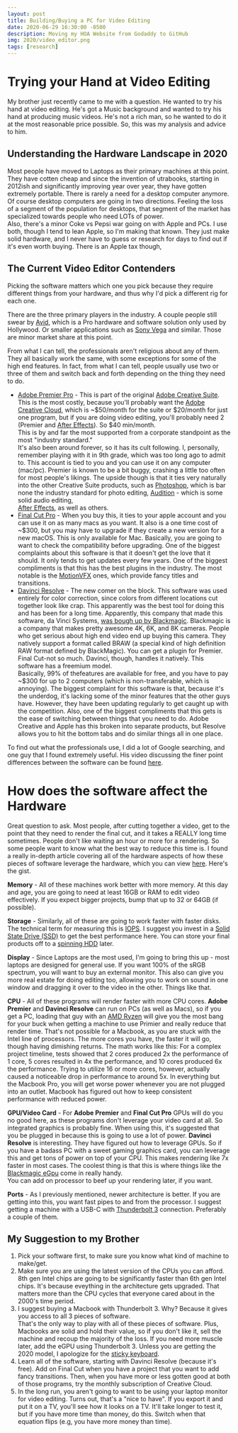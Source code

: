 ```yaml
---
layout: post
title: Building/Buying a PC for Video Editing
date: 2020-06-29 16:30:00 -0500
description: Moving my HOA Website from Godaddy to GitHub
img: 2020/video_editor.png
tags: [research]
---
```


# Trying your Hand at Video Editing

My brother just recently came to me with a question.  He wanted to try his hand at video editing.  He's got a Music
background and wanted to try his hand at producing music videos.  He's not a rich man, so he wanted to do it at the
most reasonable price possible.  So, this was my analysis and advice to him.


## Understanding the Hardware Landscape in 2020
Most people have moved to Laptops as their primary machines at this point.  They have cotten cheap and since the 
invention of utrabooks, starting in 2012ish and significantly improving year over year, they have gotten extremely 
portable. There is rarely a need for a desktop computer anymore.  Of course desktop computers are going in two 
directions.
Feeling the loss of a segment of the population for desktops, that segment of the market has specialized towards people
who need LOTs of power.   
Also, there's a minor Coke vs Pepsi war going on with Apple and PCs.  I use both, though I tend to lean Apple, so I'm
making that known.  They just make solid hardware, and I never have to guess or research for days to find out if it's
even worth buying.  There is an Apple tax though,


## The Current Video Editor Contenders

Picking the software matters which one you pick because they require different things from 
your hardware, and thus why I'd pick a different rig for each one.

There are the three primary players in the industry.  A couple 
people still swear by [Avid](https://www.avid.com/media-composer), which is a Pro hardware and software solution only 
used by Hollywood. Or smaller applications such as [Sony Vega](https://www.vegascreativesoftware.com/us/) and similar. 
Those are minor market share at this point.  

From what I can tell, the professionals aren't religious about any of them. They all basically work the same, with 
some exceptions for some of the high end features.  In fact, from what I can tell, people usually use two or three of 
them and switch back and forth depending on the thing they need to do.

* [Adobe Premier Pro](https://www.adobe.com/products/premiere.html) - This is part of the original 
[Adobe Creative Suite](https://en.wikipedia.org/wiki/Adobe_Creative_Suite).  
This is the most costly, because you'll probably want the [Adobe Creative Cloud](https://www.adobe.com/creativecloud.html), 
which is ~$50/month for the suite or $20/month for just one program, but if you are doing video editing, you'll 
probably need 2 (Premier and [After Effects](https://www.adobe.com/products/aftereffects.html)).  So $40 min/month.  
This is by and far the most supported from a corporate standpoint as the most "industry standard."  
It's also been around forever, so it has its cult following.  I, personally, remember playing with it in 9th grade, 
which was too long ago to admit to.  This account is tied to you and you can use it on any computer (mac/pc).  Premier 
is known to be a bit buggy, crashing a little too often for most people's likings.  The upside though is that it ties 
very naturally into the other Creative Suite products, such as [Photoshop](https://www.adobe.com/products/photoshop.html), 
which is bar none the industry standard for photo editing, 
[Audition](https://www.adobe.com/products/audition/audio-mixing-mastering.html) - which is some solid audio editing,  
[After Effects](https://www.adobe.com/products/aftereffects.html), as well as others.
* [Final Cut Pro](https://www.apple.com/final-cut-pro/) - When you buy this, it ties to your apple account and you can use it on as 
many macs as you want.  It also is a one time cost of ~$300, but you may have to upgrade if they create a new version 
for a new macOS.  This is only available for Mac. Basically, you are going to want to check the compatibility before 
upgrading.  One of the biggest complaints about this software is that it doesn't get the love that it should.  It only
tends to get updates every few years.  One of the biggest compliments is that this has the best plugins in the industry.
The most notable is the [MotionVFX](https://www.motionvfx.com/) ones, which provide fancy titles and transitions.
* [Davinci Resolve](https://www.blackmagicdesign.com/products/davinciresolve) - The new comer on the block.  This software 
was used entirely for color correction, since
colors from different locations cut together look like crap.  This apparently was the best tool for doing this and has
been for a long time.  Apparently, this company that made this software, da Vinci Systems, 
[was bough up by Blackmagic](https://en.wikipedia.org/wiki/DaVinci_Resolve).  Blackmagic is a company that makes pretty
awesome 4K, 6K, and 8K cameras.  People who get serious about high end video end up buying this camera.  They natively
support a format called BRAW (a special kind of high definition RAW format defined by BlackMagic).  You can get a plugin 
for Premier.  Final Cut-not so much.  Davinci, though, handles it natively.  This software has a freemium model.  
Basically, 99% of thefeatures are available for free, and you have to pay ~$300 for up to 2 computers (which is 
non-transferable, which is annoying).  The biggest complaint for this software is that, because it's the underdog, it's 
lacking some of the minor features that the other guys have.  However, they have been updating regularly to get caught 
up with the competition.  Also, one of the biggest compliments that this gets is the ease of switching between things 
that you need to do.  Adobe Creative and Apple has this broken into separate products, but Resolve allows you to hit 
the bottom tabs and do similar things all in one place. 

To find out what the professionals use, I did a lot of Google searching, and one guy that I found extremely useful.
His video discussing the finer point differences between the software can be found
[here](https://www.youtube.com/watch?v=A0YNzfoRqrM).

# How does the software affect the Hardware
Great question to ask.  Most people, after cutting together a video, get to the point that they need to render the final
cut, and it takes a REALLY long time sometimes.  People don't like waiting an hour or more for a rendering.  So some
people want to know what the best way to reduce this time is.  I found a really in-depth article covering all of the
hardware aspects of how these pieces of software leverage the hardware, which you can view 
[here](https://old.logicalincrements.com/articles/videoediting).  Here's the gist.  


**Memory** - All of these machines work better with more memory.  At this day and age, you are going to need at least 16GB or RAM
to edit video effectively.  If you expect bigger projects, bump that up to 32 or 64GB (if possible).  

**Storage** - Similarly, all of these are going to work faster with faster disks.  The technical term for measuring this 
is [IOPS](https://en.wikipedia.org/wiki/IOPS). I suggest you invest in a 
[Solid State Drive (SSD)](https://en.wikipedia.org/wiki/Solid-state_drive) to get the best performance here. You can 
store your final products off to a [spinning HDD](https://en.wikipedia.org/wiki/Hard_disk_drive) later.

**Display** - Since Laptops are the most used, I'm going to bring this up - most laptops are designed for general use.  If you want 
100% of the sRGB spectrum, you will want to buy an external monitor.  This also can give you more real estate for doing
editing too, allowing you to work on sound in one window and dragging it over to the video in the other.  Things like 
that.

**CPU** - All of these programs will render faster with more CPU cores.  **Adobe Premier** and **Davinci Resolve** can 
run on PCs (as well as Macs), so if you get a PC,  loading that guy with an 
[AMD Ryzen](https://www.digitaltrends.com/computing/amd-vs-intel/) will give you the most bang for your buck when 
getting a machine to use Primier and really reduce that render time. That's not possible for a Macbook, as you are 
stuck with the Intel line of processors.  The more cores you have, the faster it will go, though having dimishing 
returns. The math works like this: For a complex project timeline, tests showed that 2 cores produced 2x the performance 
of 1 core, 5 cores resulted in 4x the performance, and 10 cores produced 6x the performance. Trying to utilize 16 or 
more cores, however, actually caused a noticeable drop in performance to around 5x. In everything but the Macbook Pro,
you will get worse power whenever you are not plugged into an outlet.  Macbook has figured out how to keep consistent
performance with reduced power.

**GPU/Video Card** - For **Adobe Premier** and **Final Cut Pro** GPUs will do you no good here, as these programs don't 
leverage your video card at all.  So integrated graphics is probably fine.  When using this, it's suggested that you be 
plugged in because this is going to use a lot of power.  **Davinci Resolve** is interesting. They have figured out 
how to leverage GPUs.  So if you have a badass PC with a sweet gaming graphics card, you can leverage this and get tons 
of power on top of your CPU.  This makes rendering like 7x faster in most cases.  The coolest thing is that this is 
where things like the [Blackmagic eGpu](https://www.blackmagicdesign.com/products/blackmagicegpu/) come in really handy.  
You can add on processor to beef up your rendering later, if you want. 

**Ports** - As I previously mentioned, newer architecture is better.  If you are getting into this, you want fast pipes to
and from the processor. I suggest getting a machine with a USB-C with
[Thunderbolt 3](https://thunderbolttechnology.net/consumer/#:~:text=Thunderbolt%E2%84%A2%203%20brings%20lightning,%2C%20display%2C%20or%20data%20device.) 
connection.  Preferably a couple of them.


## My Suggestion to my Brother

1. Pick your software first, to make sure you know what kind of machine to make/get.  
2. Make sure you are using the latest version of the CPUs you can afford.  8th gen Intel chips are going to be 
significantly faster than 6th gen Intel chips.  It's because eveything in the architecture gets upgraded.  That matters
more than the CPU cycles that everyone cared about in the 2000's time period.
3. I suggest buying a Macbook with Thunderbolt 3.  Why?  Because it gives you access to all 3 pieces of software.  
That's the only way to play with all of these pieces of software. Plus, Macbooks are solid and hold their value, so if 
you don't like it, sell the machine and recoup the majority of the loss.  If you need more muscle later, add the eGPU
using Thunderbolt 3.  Unless you are getting the 2020 model, I apologize for the 
[sticky keyboard](https://9to5mac.com/2018/06/22/apple-macbook-pro-keyboard-sticky-repair-refund/).
4. Learn all of the software, starting with Davinci Resolve (because it's free).  Add on Final Cut when you have a 
project that you want to add fancy transitions.  Then, when you have more or less gotten good at both of those 
programs, try the monthly subscription of Creative Cloud.
5. In the long run, you aren't going to want to be using your laptop monitor for video editing. Turns out, that's a 
"nice to have".  If you export it and put it on a TV, you'll see how it looks on a TV.  It'll take longer to test it,
but if you have more time than money, do this.  Switch when that equation flips (e.g, you have more money than time).